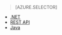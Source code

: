 > [AZURE.SELECTOR]
- [.NET](/documentation/articles/media-services-dotnet-configure-asset-delivery-policy)
- [REST API](/documentation/articles/media-services-rest-configure-asset-delivery-policy)
- [Java](https://github.com/southworkscom/azure-sdk-for-media-services-java-samples)